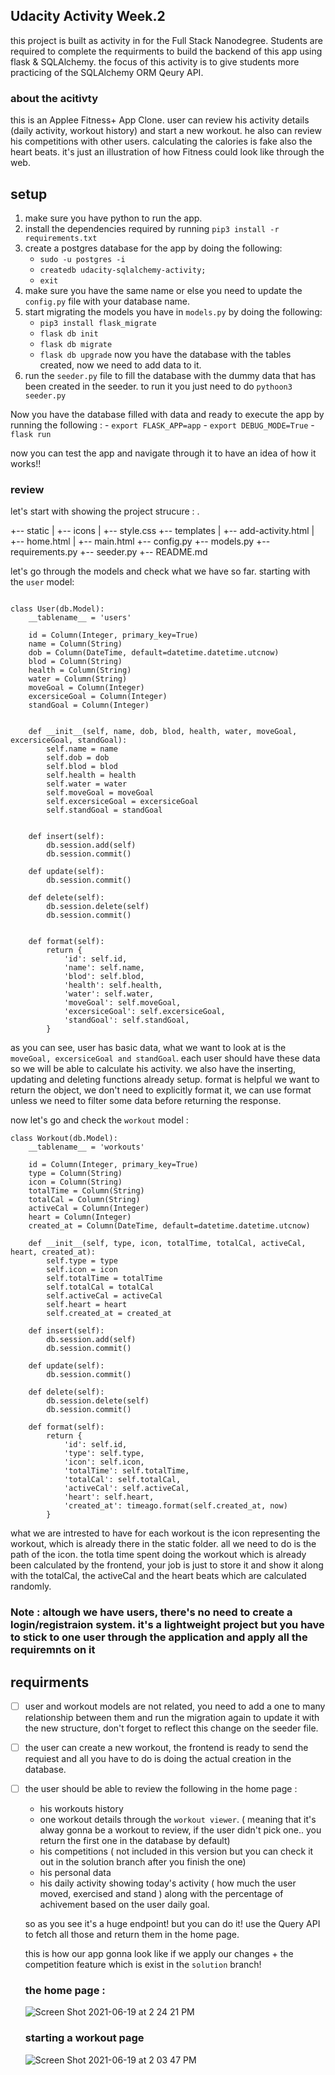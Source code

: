 
## Udacity Activity Week.2

this project is built as activity in for the Full Stack Nanodegree. Students are required to complete the requirments to build the backend of this app using flask & SQLAlchemy. the focus of this activity is to give students more practicing of the SQLAlchemy ORM Qeury API. 


### about the acitivty 
this is an Applee Fitness+ App Clone. user can review his activity details (daily activity, workout history)  and start a new workout. he also can review his competitions with other users. calculating the calories is fake also the heart beats. it's just an illustration of how Fitness could look like through the web. 


## setup 
1. make sure you have python to run the app. 
2. install the dependencies required by running `pip3 install -r requirements.txt` 
3. create a postgres database for the app by doing the following: 
    - `sudo -u postgres -i` 
    - `createdb udacity-sqlalchemy-activity;`
    - `exit`
4. make sure you have the same name or else you need to update the `config.py` file with your database name. 
5. start migrating the models you have in `models.py` by doing the following: 
    - `pip3 install flask_migrate`
    - `flask db init`
    - `flask db migrate`
    - `flask db upgrade`
    now you have the database with the tables created, now we need to add data to it.
6. run the `seeder.py` file to fill the database with the dummy data that has been created in the seeder. 
    to run it you just need to do `pythoon3 seeder.py`

Now you have the database filled with data and ready to execute the app by running the following : 
    - `export FLASK_APP=app`
    - `export DEBUG_MODE=True`
    - `flask run`

now you can test the app and navigate through it to have an idea of how it works!! 


### review 
let's start with showing the project strucure : 
.

+-- static
|   +-- icons 
|   +-- style.css
+-- templates
|   +-- add-activity.html
|   +-- home.html
|   +-- main.html
+-- config.py
+-- models.py
+-- requirements.py
+-- seeder.py
+-- README.md

let's go through the models and check what we have so far. starting with the `user` model:  

```

class User(db.Model):
    __tablename__ = 'users'

    id = Column(Integer, primary_key=True)
    name = Column(String)
    dob = Column(DateTime, default=datetime.datetime.utcnow)
    blod = Column(String)
    health = Column(String)
    water = Column(String)
    moveGoal = Column(Integer)
    excersiceGoal = Column(Integer)
    standGoal = Column(Integer)


    def __init__(self, name, dob, blod, health, water, moveGoal, excersiceGoal, standGoal):
        self.name = name
        self.dob = dob
        self.blod = blod
        self.health = health
        self.water = water
        self.moveGoal = moveGoal
        self.excersiceGoal = excersiceGoal
        self.standGoal = standGoal


    def insert(self):
        db.session.add(self)
        db.session.commit()

    def update(self):
        db.session.commit()

    def delete(self):
        db.session.delete(self)
        db.session.commit()


    def format(self):
        return {
            'id': self.id,
            'name': self.name,
            'blod': self.blod,
            'health': self.health,
            'water': self.water,
            'moveGoal': self.moveGoal,
            'excersiceGoal': self.excersiceGoal,
            'standGoal': self.standGoal,
        }

``` 

as you can see, user has basic data, what we want to look at is the `moveGoal, excersiceGoal and standGoal`. each user should have these data so we will be able to calculate his activity. we also have the inserting, updating and deleting functions already setup. format is helpful we want to return the object, we don't need to explicitly format it, we can use format unless we need to filter some data before returning the response. 


now let's go and check the `workout` model : 

```
class Workout(db.Model):
    __tablename__ = 'workouts'

    id = Column(Integer, primary_key=True)
    type = Column(String)
    icon = Column(String)
    totalTime = Column(String)
    totalCal = Column(String)
    activeCal = Column(Integer)
    heart = Column(Integer)
    created_at = Column(DateTime, default=datetime.datetime.utcnow)

    def __init__(self, type, icon, totalTime, totalCal, activeCal, heart, created_at):
        self.type = type
        self.icon = icon
        self.totalTime = totalTime
        self.totalCal = totalCal
        self.activeCal = activeCal
        self.heart = heart
        self.created_at = created_at

    def insert(self):
        db.session.add(self)
        db.session.commit()

    def update(self):
        db.session.commit()

    def delete(self):
        db.session.delete(self)
        db.session.commit()

    def format(self):
        return {
            'id': self.id,
            'type': self.type,
            'icon': self.icon,
            'totalTime': self.totalTime,
            'totalCal': self.totalCal,
            'activeCal': self.activeCal,
            'heart': self.heart,
            'created_at': timeago.format(self.created_at, now)
        }

```


what we are intrested to have for each workout is the icon representing the workout, which is already there in the static folder. all we need to do is the path of the icon. the totla time spent doing the workout which is already been calculated by the frontend, your job is just to store it and show it along with the totalCal, the activeCal and the heart beats which are calculated randomly. 




### Note : altough we have users, there's no need to create a login/registraion system. it's a lightweight project but you have to stick to one user through the application and apply all the requiremnts on it

## requirments 
- [ ] user and workout models are not related, you need to add a one to many relationship between them and run the migration again to update it with  the new structure, don't forget to reflect this change on the seeder file. 
- [ ] the user can create a new workout, the frontend is ready to send the requiest and all you have to do is doing the actual creation in the database. 
- [ ] the user should be able to review the following in the home page : 
    - his workouts history
    - one workout details through the `workout viewer`. ( meaning that it's alway gonna be a workout to review, if the user didn't pick one.. you return the first one in the database by default)
    - his competitions ( not included in this version but you can check it out in the solution branch after you finish the one)
    - his personal data
    - his daily activity showing today's activity ( how much the user moved, exercised and stand ) along with the percentage of achivement based on the user daily goal. 

    so as you see it's a huge endpoint! but you can do it! use the Query API to fetch all those and return them in the home page. 
    
    
    
    this is how our app gonna look like if we apply our changes + the competition feature which is exist in the `solution` branch! 
    ### the home page : 
    ![Screen Shot 2021-06-19 at 2 24 21 PM](https://user-images.githubusercontent.com/12359091/122653273-488f4280-d14c-11eb-8849-e3be9e2e78df.png)
    
    
    
    ### starting a workout page
    ![Screen Shot 2021-06-19 at 2 03 47 PM](https://user-images.githubusercontent.com/12359091/122653271-46c57f00-d14c-11eb-850f-d40758b4ab5f.png)
